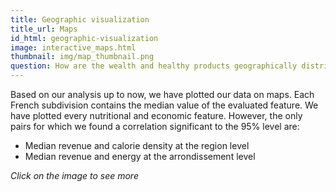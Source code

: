 ```yaml
---
title: Geographic visualization
title_url: Maps
id_html: geographic-visualization
image: interactive_maps.html
thumbnail: img/map_thumbnail.png
question: How are the wealth and healthy products geographically distributed in France ?
---
```

Based on our analysis up to now, we have plotted our data on maps. Each French subdivision contains the median value of the evaluated feature. We have plotted every nutritional and economic feature. However, the only pairs for which we found a correlation significant to the 95% level are: 
- Median revenue and calorie density at the region level
- Median revenue and energy at the arrondissement level

*Click on the image to see more*
<!-- more -->
